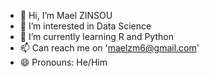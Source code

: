 - 👋 Hi, I’m Mael ZINSOU
- 👀 I’m interested in Data Science
- 🌱 I’m currently learning R and Python
- 📫 Can reach me on 'maelzm6@gmail.com'
- 😄 Pronouns: He/Him

<!---
Mael8zinsou/Mael8zinsou is a ✨ special ✨ repository because its `README.md` (this file) appears on your GitHub profile.
You can click the Preview link to take a look at your changes.
--->
